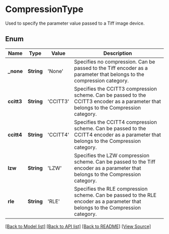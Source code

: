 ﻿# CompressionType
Used to specify the parameter value passed to a Tiff image device.

## Enum
Name | Type | Value | Description
------------ | ------------- | ------------- | -------------
**_none** | **String** | 'None' | Specifies no compression. Can be passed to the Tiff encoder as a parameter that belongs to the compression category.
**ccitt3** | **String** | 'CCITT3' | Specifies the CCITT3 compression scheme. Can be passed to the CCITT3 encoder as a parameter that belongs to the Compression category.
**ccitt4** | **String** | 'CCITT4' | Specifies the CCITT4 compression scheme. Can be passed to the CCITT4 encoder as a parameter that belongs to the Compression category.
**lzw** | **String** | 'LZW' | Specifies the LZW compression scheme. Can be passed to the Tiff encoder as a parameter that belongs to the Compression category.
**rle** | **String** | 'RLE' | Specifies the RLE compression scheme. Can be passed to the RLE encoder as a parameter that belongs to the Compression category.

[[Back to Model list]](../README.md#documentation-for-models) [[Back to API list]](../README.md#documentation-for-api-endpoints) [[Back to README]](../README.md) [[View Source]](../AsposePdfCloud/Models/CompressionType.swift)

